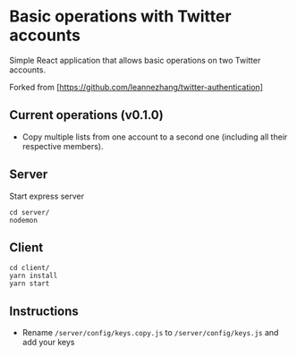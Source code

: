 # Basic operations with Twitter accounts

Simple React application that allows basic operations on two Twitter accounts.

Forked from [https://github.com/leannezhang/twitter-authentication]

## Current operations (v0.1.0)
* Copy multiple lists from one account to a second one (including all their respective members).

## Server

Start express server

```
cd server/
nodemon
```

## Client

```
cd client/
yarn install
yarn start
```

## Instructions

- Rename `/server/config/keys.copy.js` to `/server/config/keys.js` and add your keys
